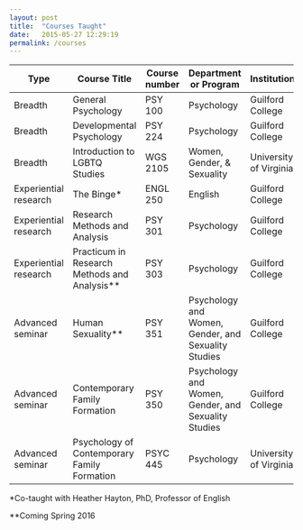 ```yaml
---
layout: post
title:  "Courses Taught"
date:   2015-05-27 12:29:19
permalink: /courses
---
```


Type | Course Title  |  Course number | Department or Program |  Institution 
-------------  |  -------------------------------- |-----------------------| --------------| -------------
Breadth | General Psychology  |   PSY 100 | Psychology  | Guilford College  
Breadth |  Developmental Psychology  |   PSY 224 | Psychology  | Guilford College  
Breadth |  Introduction to LGBTQ Studies  |   WGS 2105 | Women, Gender, & Sexuality  | University of Virginia  
Experiential research | The Binge* | ENGL 250  | English  | Guilford College 
Experiential research | Research Methods and Analysis |	PSY 301 | Psychology  | Guilford College 
Experiential research | Practicum in Research Methods and Analysis** |	PSY 303  | Psychology  | Guilford College 
Advanced seminar | Human Sexuality**| PSY 351 | Psychology and Women, Gender, and Sexuality Studies | Guilford College 
Advanced seminar | Contemporary Family Formation |	PSY 350 | Psychology and Women, Gender, and Sexuality Studies | Guilford College
Advanced seminar | Psychology of Contemporary Family Formation | PSYC 445 | Psychology | University of Virginia



*Co-taught with Heather Hayton, PhD, Professor of English

**Coming Spring 2016